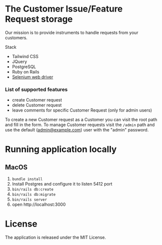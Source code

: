 # The Customer Issue/Feature Request storage

Our mission is to provide instruments to handle requests from your customers.

Stack
- Tailwind CSS
- JQuery
- PostgreSQL
- Ruby on Rails
- [Selenium web driver](https://github.com/SeleniumHQ/selenium)

### List of supported features
- create Customer request
- delete Customer request
- leave comments for specific Customer Request (only for admin users)

To create a new Customer request as a Customer you can visit the root path and fill in the form. To manage Customer requests visit the `/admin` path and use the default (admin@example.com) user with the "admin" password.

# Running application locally

## MacOS

1. `bundle install`
2. Install Postgres and configure it to listen 5412 port
3. `bin/rails db:create`
4. `bin/rails db:migrate`
5. `bin/rails server`
6. open http://localhost:3000

# License
The application is released under the MIT License.
